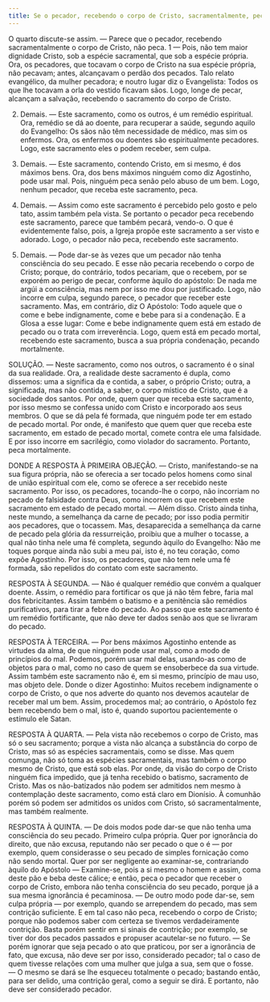 ```yaml
---
title: Se o pecador, recebendo o corpo de Cristo, sacramentalmente, peca
---
```


O quarto discute-se assim. — Parece que o pecador, recebendo sacramentalmente o corpo de Cristo, não peca.  1 — Pois, não tem maior dignidade Cristo, sob a espécie sacramental, que sob a espécie própria. Ora, os pecadores, que tocavam o corpo de Cristo na sua espécie própria, não pecavam; antes, alcançavam o perdão dos pecados. Talo relato evangélico, da mulher pecadora; e noutro lugar diz o Evangelista: Todos os que lhe tocavam a orla do vestido ficavam sãos. Logo, longe de pecar, alcançam a salvação, recebendo o sacramento do corpo de Cristo.  

2. Demais. — Este sacramento, como os outros, é um remédio espiritual. Ora, remédio se dá ao doente, para recuperar a saúde, segundo aquilo do Evangelho: Os sãos não têm necessidade de médico, mas sim os enfermos. Ora, os enfermos ou doentes são espiritualmente pecadores. Logo, este sacramento eles o podem receber, sem culpa. 

3. Demais. — Este sacramento, contendo Cristo, em si mesmo, é dos máximos bens. Ora, dos bens máximos ninguém como diz Agostinho, pode usar mal. Pois, ninguém peca senão pelo abuso de um bem. Logo, nenhum pecador, que receba este sacramento, peca.  

4. Demais. — Assim como este sacramento é percebido pelo gosto e pelo tato, assim também pela vista. Se portanto o pecador peca recebendo este sacramento, parece que também pecará, vendo-o. O que é evidentemente falso, pois, a Igreja propõe este sacramento a ser visto e adorado. Logo, o pecador não peca, recebendo este sacramento.  

5. Demais. — Pode dar-se às vezes que um pecador não tenha consciência do seu pecado. E esse não pecaria recebendo o corpo de Cristo; porque, do contrário, todos pecariam, que o recebem, por se exporém ao perigo de pecar, conforme àquilo do apóstolo: De nada me argúi a consciência, mas nem por isso me dou por justificado. Logo, não incorre em culpa, segundo parece, o pecador que receber este sacramento.  Mas, em contrário, diz O Apóstolo: Todo aquele que o come e bebe indignamente, come e bebe para si a condenação. E a Glosa a esse lugar: Come e bebe indignamente quem está em estado de pecado ou o trata com irreverência. Logo, quem está em pecado mortal, recebendo este sacramento, busca a sua própria condenação, pecando mortalmente.  

SOLUÇÃO. — Neste sacramento, como nos outros, o sacramento é o sinal da sua realidade. Ora, a realidade deste sacramento é dupla, como dissemos: uma a significa da e contida, a saber, o próprio Cristo; outra, a significada, mas não contida, a saber, o corpo místico de Cristo, que é a sociedade dos santos. Por onde, quem quer que receba este sacramento, por isso mesmo se confessa unido com Cristo e incorporado aos seus membros. O que se dá pela fé formada, que ninguém pode ter em estado de pecado mortal. Por onde, é manifesto que quem quer que receba este sacramento, em estado de pecado mortal, comete contra ele uma falsidade. E por isso incorre em sacrilégio, como violador do sacramento. Portanto, peca mortalmente.  

DONDE A RESPOSTA À PRIMEIRA OBJEÇÃO. — Cristo, manifestando-se na sua figura própria, não se oferecia a ser tocado pelos homens como sinal de união espiritual com ele, como se oferece a ser recebido neste sacramento. Por isso, os pecadores, tocando-lhe o corpo, não incorriam no pecado de falsidade contra Deus, como incorrem os que recebem este sacramento em estado de pecado mortal. — Além disso. Cristo ainda tinha, neste mundo, a semelhança da carne de pecado; por isso podia permitir aos pecadores, que o tocassem. Mas, desaparecida a semelhança da carne de pecado pela glória da ressurreição, proibiu que a mulher o tocasse, a qual não tinha nele uma fé completa, segundo àquilo do Evangelho: Não me toques porque ainda não subi a meu pai, isto é, no teu coração, como expõe Agostinho. Por isso, os pecadores, que não tem nele uma fé formada, são repelidos do contato com este sacramento.  

RESPOSTA À SEGUNDA. — Não é qualquer remédio que convém a qualquer doente. Assim, o remédio para fortificar os que já não têm febre, faria mal dos febricitantes. Assim também o batismo e a penitência são remédios purificativos, para tirar a febre do pecado. Ao passo que este sacramento é um remédio fortificante, que não deve ter dados senão aos que se livraram do pecado.  

RESPOSTA À TERCEIRA. — Por bens máximos Agostinho entende as virtudes da alma, de que ninguém pode usar mal, como a modo de princípios do mal. Podemos, porém usar mal delas, usando-as como de objetos para o mal, como no caso de quem se ensoberbece da sua virtude. Assim também este sacramento não é, em si mesmo, princípio de mau uso, mas objeto dele. Donde o dizer Agostinho: Muitos recebem indignamente o corpo de Cristo, o que nos adverte do quanto nos devemos acautelar de receber mal um bem. Assim, procedemos mal; ao contrário, o Apóstolo fez bem recebendo bem o mal, isto é, quando suportou pacientemente o estímulo ele Satan.  

RESPOSTA À QUARTA. — Pela vista não recebemos o corpo de Cristo, mas só o seu sacramento; porque a vista não alcança a substância do corpo de Cristo, mas só as espécies sacramentais, como se disse. Mas quem comunga, não só toma as espécies sacramentais, mas também o corpo mesmo de Cristo, que está sob elas. Por onde, da visão do corpo de Cristo ninguém fica impedido, que já tenha recebido o batismo, sacramento de Cristo. Mas os não-batizados não podem ser admitidos nem mesmo à contemplação deste sacramento, como está claro em Dionísio. À comunhão porém só podem ser admitidos os unidos com Cristo, só sacramentalmente, mas também realmente.  

RESPOSTA À QUINTA. — De dois modos pode dar-se que não tenha uma consciência do seu pecado. Primeiro culpa própria. Quer por ignorância do direito, que não excusa, reputando não ser pecado o que o é — por exemplo, quem considerasse o seu pecado de simples fornicação como não sendo mortal. Quer por ser negligente ao examinar-se, contrariando àquilo do Apóstolo — Examine-se, pois a si mesmo o homem e assim, coma deste pão e beba deste cálice; e então, peca o pecador que receber o corpo de Cristo, embora não tenha consciência do seu pecado, porque já a sua mesma ignorância é pecaminosa. — De outro modo pode dar-se, sem culpa própria — por exemplo, quando se arrependem do pecado, mas sem contrição suficiente. E em tal caso não peca, recebendo o corpo de Cristo; porque não podemos saber com certeza se tivemos verdadeiramente contrição. Basta porém sentir em si sinais de contrição; por exemplo, se tiver dor dos pecados passados e propuser acautelar-se no futuro. — Se porém ignorar que seja pecado o ato que praticou, por ser a ignorância de fato, que excusa, não deve ser por isso, considerado pecador; tal o caso de quem tivesse relações com uma mulher que julga a sua, sem que o fosse. — O mesmo se dará se lhe esqueceu totalmente o pecado; bastando então, para ser delido, uma contrição geral, como a seguir se dirá. E portanto, não deve ser considerado pecador.